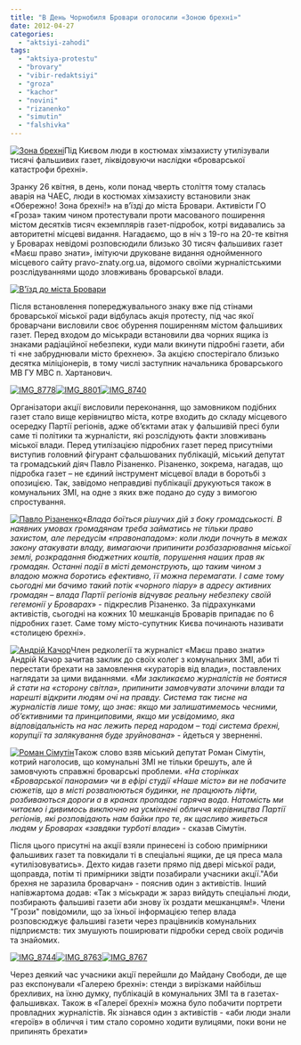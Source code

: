 ```yaml
---
title: "В День Чорнобиля Бровари оголосили «Зоною брехні»"
date: 2012-04-27
categories: 
  - "aktsiyi-zahodi"
tags: 
  - "aktsiya-protestu"
  - "brovary"
  - "vibir-redaktsiyi"
  - "groza"
  - "kachor"
  - "novini"
  - "rizanenko"
  - "simutin"
  - "falshivka"
---
```


[![](https://mpz.brovary.org/wp-content/uploads/2012/04/IMG_8629.jpg "Зона брехні")](https://mpz.brovary.org/wp-content/uploads/2012/04/IMG_8629.jpg)Під Києвом люди в костюмах хімзахисту утилізували тисячі фальшивих газет, ліквідовуючи наслідки «броварської катастрофи брехні».

Зранку 26 квітня, в день, коли понад чверть століття тому сталась аварія на ЧАЕС, люди в костюмах хімзахисту встановили знак «Обережно! Зона брехні!» на в’їзді до міста Бровари. Активісти ГО «Гроза» таким чином протестували проти масованого поширення містом десятків тисяч екземплярів газет-підробок, котрі видавались за авторитетні місцеві видання. Нагадаємо, що в ніч з 19-го на 20-те квітня у Броварах невідомі розповсюдили близько 30 тисяч фальшивих газет «Маєш право знати», імітуючи друковане видання однойменного місцевого сайту pravo-znaty.org.ua, відомого своїми журналістськими розслідуваннями щодо зловживань броварської влади. <!--more-->

[![](https://mpz.brovary.org/wp-content/uploads/2012/04/IMG_8631.jpg "В'їзд до міста Бровари")](https://mpz.brovary.org/wp-content/uploads/2012/04/IMG_8631.jpg)

Після встановлення попереджувального знаку вже під стінами броварської міської ради відбулась акція протесту, під час якої броварчани висловили своє обурення поширенням містом фальшивих газет. Перед входом до міськради встановили два чорних ящика із знаками радіаційної небезпеки, куди мали вкинути підробні газети, аби ті «не забруднювали місто брехнею». За акцією спостерігало близько десятка міліціонерів, в тому числі заступник начальника броварського МВ ГУ МВС п. Хартанович.

[![](https://mpz.brovary.org/wp-content/uploads/2012/04/IMG_8778.jpg "IMG_8778")](https://mpz.brovary.org/wp-content/uploads/2012/04/IMG_8778.jpg)[![](https://mpz.brovary.org/wp-content/uploads/2012/04/IMG_8801.jpg "IMG_8801")](https://mpz.brovary.org/wp-content/uploads/2012/04/IMG_8801.jpg)[![](https://mpz.brovary.org/wp-content/uploads/2012/04/IMG_8740.jpg "IMG_8740")](https://mpz.brovary.org/wp-content/uploads/2012/04/IMG_8740.jpg)

Організатори акції висловили переконання, що замовником подібних газет стало вище керівництво міста, котре входить до складу місцевого осередку Партії регіонів, адже об’єктами атак у фальшивій пресі були саме ті політики та журналісти, які розслідують факти зловживань міської влади. Перед утилізацією підробних газет перед присутніми виступив головний фігурант сфальшованих публікацій, міський депутат та громадський діяч Павло Різаненко. Різаненко, зокрема, нагадав, що підробка газет – не єдиний інструмент місцевої влади в боротьбі з опозицією. Так, завідомо неправдиві публікації друкуються також в комунальних ЗМІ, на одне з яких вже подано до суду з вимогою спростування.

[![](https://mpz.brovary.org/wp-content/uploads/2012/04/IMG_8733.jpg "Павло Різаненко")](https://mpz.brovary.org/wp-content/uploads/2012/04/IMG_8733.jpg)«_Влада боїться рішучих дій з боку громадськості. В наявних умовах громадянам треба займатись не тільки право захистом, але передусім «правонападом»: коли люди почнуть в межах закону атакувати владу, вимагаючи припинити розбазарювання міської землі, розкрадання бюджетних коштів, порушення наших прав як громадян. Останні події в місті демонструють, що таким чином з владою можна боротись ефективно, її можна перемагати. І саме тому сьогодні ми бачимо такий потік «чорного піару» в адресу активних громадян – влада Партії регіонів відчуває реальну небезпеку своїй гегемонії у Броварах_» - підкреслив Різаненко. За підрахунками активістів, сьогодні на кожних 10 мешканців Броварів припадає по 6 підробних газет. Саме тому місто-супутник Києва починають називати «столицею брехні».

[![](https://mpz.brovary.org/wp-content/uploads/2012/04/IMG_8720.jpg "Андрій Качор")](https://mpz.brovary.org/wp-content/uploads/2012/04/IMG_8720.jpg)Член редколегії та журналіст «Маєш право знати» Андрій Качор зачитав заклик до своїх колег з комунальних ЗМІ, аби ті перестати брехати на замовлення «кураторів від влади», поставлених наглядати за цими виданнями. «_Ми закликаємо журналістів не боятися й стати на «сторону світла», припинити замовчувати злочини влади та нарешті відкрити людям очі на правду. Система так тисне на журналістів лише тому, що знає: якщо ми залишатимемось чесними, об’єктивними та принциповими, якщо ми усвідомимо, яка відповідальність на нас лежить перед народом – тоді система брехні, корупції та залякування буде зруйнована_» - йдеться у зверненні.

[![](https://mpz.brovary.org/wp-content/uploads/2012/04/IMG_8784.jpg "Роман Сімутін")](https://mpz.brovary.org/wp-content/uploads/2012/04/IMG_8784.jpg)Також слово взяв міський депутат Роман Сімутін, котрий наголосив, що комунальні ЗМІ не тільки брешуть, але й замовчують справжні броварські проблеми. _«На сторінках «Броварської панорами» чи в ефірі студії «Наше місто» ви не побачите сюжетів, що в місті розвалюються будинки, не працюють ліфти, розбиваються дороги а в кранах пропадає гаряча вода. Натомість ми читаємо і дивимось виключно на усміхнені обличчя керівництва Партії регіонів, які розповідають нам байки про те, як щасливо живеться людям у Броварах «завдяки турботі влади_» - сказав Сімутін.

Після цього присутні на акції взяли принесені із собою примірники фальшивих газет та повкидали ті в спеціальні ящики, де ця преса мала «утилізовуватись». Дехто кидав газети прямо під двері міської ради, щоправда, потім ті примірники звідти позабирали учасники акції."Аби брехня не заразила броварчан» - пояснив один з активістів. Інший напівжартома додав: «Так з міськради ж зараз вийдуть спеціальні люди, позбирають фальшиві газети аби знову їх роздати мешканцям!». Члени "Грози" повідомили, що за їхньої інформацією тепер влада розповсюджує фальшиві газети через працівників комунальних підприємств: тих змушують поширювати підробки серед своїх родичів та знайомих.

[![](https://mpz.brovary.org/wp-content/uploads/2012/04/IMG_8744.jpg "IMG_8744")](https://mpz.brovary.org/wp-content/uploads/2012/04/IMG_8744.jpg)[![](https://mpz.brovary.org/wp-content/uploads/2012/04/IMG_8763.jpg "IMG_8763")](https://mpz.brovary.org/wp-content/uploads/2012/04/IMG_8763.jpg)[![](https://mpz.brovary.org/wp-content/uploads/2012/04/IMG_8767.jpg "IMG_8767")](https://mpz.brovary.org/wp-content/uploads/2012/04/IMG_8767.jpg)

Через деякий час учасники акції перейшли до Майдану Свободи, де ще раз експонували «Галерею брехні»: стенди з вирізками найбільш брехливих, на їхню думку, публікацій в комунальних ЗМІ та в газетах-фальшивках. Також в «Галереї брехні» можна було побачити портрети провладних журналістів. Як зізнався один з активістів - «аби люди знали «героїв» в обличчя і тим стало соромно ходити вулицями, поки вони не припинять брехати»
